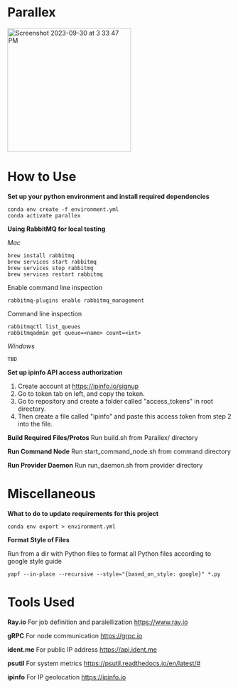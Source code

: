 # Parallex
<img width="278" alt="Screenshot 2023-09-30 at 3 33 47 PM" src="https://github.com/vbala29/Parallex/assets/56012430/2b17fc5a-a84a-425a-9cd8-29fc8216f0de">

# How to Use
**Set up your python environment and install required dependencies**
```
conda env create -f environment.yml
conda activate parallex
```

**Using RabbitMQ for local testing**

*Mac*
```
brew install rabbitmq
brew services start rabbitmq
brew services stop rabbitmq
brew services restart rabbitmq
```

Enable command line inspection
```
rabbitmq-plugins enable rabbitmq_management
```

Command line inspection
```
rabbitmqctl list_queues
rabbitmqadmin get queue=<name> count=<int>
```

*Windows*
```
TBD
```


**Set up ipinfo API access authorization**
1. Create account at https://ipinfo.io/signup
2. Go to token tab on left, and copy the token.
3. Go to repository and create a folder called "access_tokens" in root directory.
4. Then create a file called "ipinfo" and paste this access token from step 2 into the file.

**Build Required Files/Protos**
Run build.sh from Parallex/ directory

**Run Command Node**
Run start_command_node.sh from command directory

**Run Provider Daemon**
Run run_daemon.sh from provider directory


# Miscellaneous
**What to do to update requirements for this project**

```conda env export > environment.yml```

**Format Style of Files**

Run from a dir with Python files to format all Python files according to google style guide

```yapf --in-place --recursive --style="{based_on_style: google}" *.py```


# Tools Used

**Ray.io** For job definition and paralellization https://www.ray.io

**gRPC** For node communication https://grpc.io

**ident.me** For public IP address https://api.ident.me

**psutil** For system metrics https://psutil.readthedocs.io/en/latest/#

**ipinfo** For IP geolocation https://ipinfo.io

